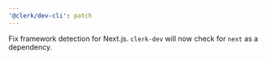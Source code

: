```yaml
---
'@clerk/dev-cli': patch
---
```


Fix framework detection for Next.js. `clerk-dev` will now check for `next` as a dependency.
